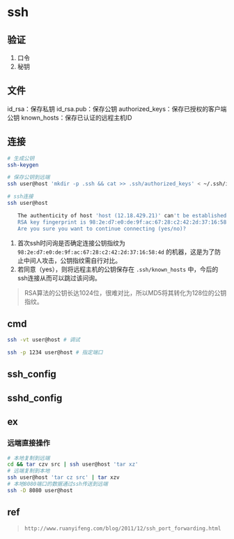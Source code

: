 # ssh

## 验证

1. 口令
2. 秘钥

## 文件

   id_rsa：保存私钥
   id_rsa.pub：保存公钥
   authorized_keys：保存已授权的客户端公钥
   known_hosts：保存已认证的远程主机ID

## 连接

```bash
# 生成公钥
ssh-keygen

# 保存公钥到远端
ssh user@host 'mkdir -p .ssh && cat >> .ssh/authorized_keys' < ~/.ssh/id_rsa.pub

# ssh连接
ssh user@host

　　The authenticity of host 'host (12.18.429.21)' can't be established.
　　RSA key fingerprint is 98:2e:d7:e0:de:9f:ac:67:28:c2:42:2d:37:16:58:4d.
　　Are you sure you want to continue connecting (yes/no)?
```

1. 首次ssh时问询是否确定连接公钥指纹为 `98:2e:d7:e0:de:9f:ac:67:28:c2:42:2d:37:16:58:4d` 的机器，这是为了防止中间人攻击，公钥指纹需自行对比。
2. 若同意（yes），则将远程主机的公钥保存在 `.ssh/known_hosts` 中，今后的ssh连接从而可以跳过该问询。

> RSA算法的公钥长达1024位，很难对比，所以MD5将其转化为128位的公钥指纹。

## cmd

```bash
ssh -vt user@host # 调试

ssh -p 1234 user@host # 指定端口

```

## ssh_config

## sshd_config

## ex

### 远端直接操作

```bash
# 本地复制到远端
cd && tar czv src | ssh user@host 'tar xz'
# 远端复制到本地
ssh user@host 'tar cz src' | tar xzv
# 本地8080端口的数据通过ssh传送到远端
ssh -D 8080 user@host
```

## ref

> `http://www.ruanyifeng.com/blog/2011/12/ssh_port_forwarding.html`
